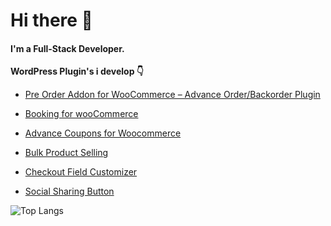 # Hi there 👋

#### I'm a Full-Stack Developer.

<b>WordPress Plugin's i develop 👇</b>
<p>
<ul>
  <li>
    <p>
      <a href="https://wordpress.org/plugins/wc-pre-order/">Pre Order Addon for WooCommerce – Advance Order/Backorder Plugin</a>
    </p>
  </li>
  <li>
    <p>
      <a href="https://wordpress.org/plugins/wc-booking/">Booking for wooCommerce</a>
    </p>
  </li>
  <li>
    <p>
      <a href="https://wordpress.org/plugins/advance-coupons-for-woocommerce/">Advance Coupons for Woocommerce</a>
    </p>
  </li>
  <li>
    <p>
      <a href="https://wordpress.org/plugins/bulk-products-selling/">Bulk Product Selling</a>
    </p>
  </li>
  <li>
    <p>
      <a href="https://wordpress.org/plugins/checkout-field-customizer/">Checkout Field Customizer</a>
    </p>
  </li>
  <li>
    <p>
      <a href="https://wordpress.org/plugins/product-sharing-buttons/">Social Sharing Button</a>
    </p>
  </li>
</ul>
</p>

![Top Langs](https://github-readme-stats.vercel.app/api/top-langs/?username=ok9xnirab&langs_count=10&layout=compact&hide=hack,shell)
